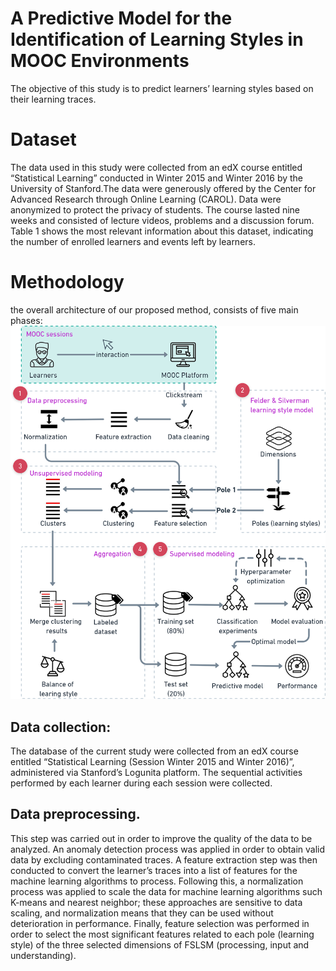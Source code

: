 # A Predictive Model for the Identification of Learning Styles in MOOC Environments
The objective of this study is to predict learners’ learning styles based on their learning traces. 
# Dataset
The data used in this study were collected from an edX course entitled “Statistical Learning” conducted in Winter
2015 and Winter 2016 by the University of Stanford.The data were generously offered by the Center for Advanced
Research through Online Learning (CAROL). Data were anonymized to protect the privacy of students.
The course lasted nine weeks and consisted of lecture videos, problems and a discussion forum. Table
1 shows the most relevant information about this dataset, indicating the number of enrolled learners and
events left by learners.

# Methodology
the overall architecture of our proposed method, consists of five main phases:
![](methodology.png)

## Data collection:
The database of the current study were collected from an edX course entitled “Statistical Learning (Session Winter 2015 and Winter 2016)”, administered via Stanford’s Logunita platform. The sequential activities performed by each learner during each session were collected.
## Data preprocessing. 
This step was carried out in order to improve the quality of the data to be analyzed. An anomaly detection process was applied in order to
obtain valid data by excluding contaminated traces. A feature extraction step was then conducted to convert
the learner’s traces into a list of features for the machine learning algorithms to process. Following this, a normalization process was applied to scale the data for
machine learning algorithms such K-means and nearest neighbor; these approaches are sensitive to data scaling, and normalization means that they can be used without deterioration in performance. Finally, feature selection was performed in order to select the most significant features related to each pole (learning style) of
the three selected dimensions of FSLSM (processing, input and understanding).
